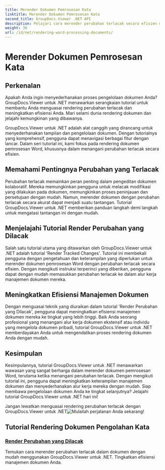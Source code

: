 ```yaml
---
title: Merender Dokumen Pemrosesan Kata
linktitle: Merender Dokumen Pemrosesan Kata
second_title: GroupDocs.Viewer .NET API
description: Pelajari cara merender perubahan terlacak secara efisien dalam dokumen pemrosesan Word menggunakan GroupDocs.Viewer untuk .NET. Tingkatkan keterampilan manajemen dokumen Anda.
weight: 36
url: /id/net/rendering-word-processing-documents/
---
```


# Merender Dokumen Pemrosesan Kata


## Perkenalan

Apakah Anda ingin menyederhanakan proses pengelolaan dokumen Anda? GroupDocs.Viewer untuk .NET menawarkan serangkaian tutorial untuk membantu Anda menguasai rendering perubahan terlacak dan meningkatkan efisiensi Anda. Mari selami dunia rendering dokumen dan jelajahi kemungkinan yang dibawanya.

GroupDocs.Viewer untuk .NET adalah alat canggih yang dirancang untuk menyederhanakan tampilan dan pengelolaan dokumen. Dengan tutorialnya yang komprehensif, pengguna dapat menavigasi berbagai fitur dengan lancar. Dalam seri tutorial ini, kami fokus pada rendering dokumen pemrosesan Word, khususnya dalam menangani perubahan terlacak secara efisien.

## Memahami Pentingnya Perubahan yang Terlacak

Perubahan terlacak memainkan peran penting dalam pengeditan dokumen kolaboratif. Mereka memungkinkan pengguna untuk melacak modifikasi yang dilakukan pada dokumen, memungkinkan proses peninjauan dan persetujuan dengan mudah. Namun, merender dokumen dengan perubahan terlacak secara akurat dapat menjadi suatu tantangan. Tutorial GroupDocs.Viewer untuk .NET memberikan panduan langkah demi langkah untuk mengatasi tantangan ini dengan mudah.

## Menjelajahi Tutorial Render Perubahan yang Dilacak

Salah satu tutorial utama yang ditawarkan oleh GroupDocs.Viewer untuk .NET adalah tutorial 'Render Tracked Changes'. Tutorial ini membekali pengguna dengan pengetahuan dan keterampilan yang diperlukan untuk merender dokumen pemrosesan Word dengan perubahan terlacak secara efisien. Dengan mengikuti instruksi terperinci yang diberikan, pengguna dapat dengan mudah memasukkan perubahan terlacak ke dalam alur kerja manajemen dokumen mereka.

## Meningkatkan Efisiensi Manajemen Dokumen

Dengan menguasai teknik yang diuraikan dalam tutorial 'Render Perubahan yang Dilacak', pengguna dapat meningkatkan efisiensi manajemen dokumen mereka ke tingkat yang lebih tinggi. Baik Anda seorang profesional yang menangani alur kerja dokumen ekstensif atau individu yang mengelola dokumen pribadi, tutorial GroupDocs.Viewer untuk .NET memberdayakan Anda untuk mengendalikan proses rendering dokumen Anda dengan mudah.

## Kesimpulan

Kesimpulannya, tutorial GroupDocs.Viewer untuk .NET menawarkan wawasan yang sangat berharga dalam merender dokumen pemrosesan Word, terutama ketika menangani perubahan terlacak. Dengan mengikuti tutorial ini, pengguna dapat meningkatkan keterampilan manajemen dokumen dan menyederhanakan alur kerja mereka dengan mudah. Siap membawa pengelolaan dokumen Anda ke tingkat selanjutnya? Jelajahi tutorial GroupDocs.Viewer untuk .NET hari ini!

 Jangan lewatkan menguasai rendering perubahan terlacak dengan GroupDocs.Viewer untuk .NET![Mulailah perjalanan Anda sekarang!](./render-tracked-changes/)
## Tutorial Rendering Dokumen Pengolahan Kata
### [Render Perubahan yang Dilacak](./render-tracked-changes/)
Temukan cara merender perubahan terlacak dalam dokumen dengan mudah menggunakan GroupDocs.Viewer untuk .NET. Tingkatkan efisiensi manajemen dokumen Anda.